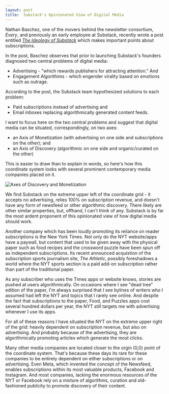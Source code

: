 ```yaml
---
layout: post
title:  Substack's Opinionated View of Digital Media
---
```


Nathan Baschez, one of the movers behind the newsletter consortium, *Every*, and previously an early employee at Substack, recently wrote a post entitled [*The Ideology of Substack*](https://every.to/divinations/substack-s-ideology) which makes important points about subscriptions.

In the post, Baschez observes that prior to launching Substack's founders diagnosed two central problems of digital media:
- Advertising  - "which rewards publishers for attracting attention." And
- Engagement Algorithims - which engender virality based on emotions such as outrage.

According to the post, the Substack team hypothesized solutions to each problem:
- Paid subscriptions instead of advertising  and
- Email inboxes replacing algorithmically generated content feeds.

I want to focus here on the two central problems and suggest that digital media can be situated, correspondingly, on two axes:
- an Axis of Monetization (with advertising on one side and subscriptions on the other); and
- an Axis of Discovery (algorithmic on one side and organic/curated on the other)

This is easier to draw than to explain in words, so here's how this coordinate system looks with several prominent contemporary media companies placed on it. 

![Axes of Discovery and Monetization](/lanyon-jh-test/assets/images/digital-media-business-model.png)

We find Substack on the extreme upper left of the coordinate grid - it accepts no advertising, relies 100% on subscription revenue, and doesn't have any form of newsfeed or other algorithmic discovery.  There likely are other similar properties, but, offhand, I can't think of any. Substack is by far the most ardent proponent of this opinionated view of how digital media should work.

Another company which has been loudly promoting its reliance on reader subscriptions is the New York Times. Not only do the NYT website/apps have a paywall, but content that used to be given away with the physical paper such as food recipes and the crossword puzzle have been spun off as independent subscriptions. Its recent announced acquistion of the subscription sports journalism site, *The Athletic*, possibly foreshadows a world where the NYT sports section is a paid add-on subscription rather than part of the traditional paper.

As any subscriber who uses the Times apps or website knows, stories are pushed at users algorithmically. On occasions where I see "dead tree" edition of the paper, I'm always surprised that I see bylines of writers who I assumed had left the NYT and topics that I rarely see online.  And despite the fact that subscriptions to the paper, Food, and Puzzles apps cost several hundred dollars per year, the NYT still targets me with advertising whenever I use its apps.

For all of these reasons I have situated the NYT on the extreme upper right of the grid: heavily dependent on subscription revenue, but also on advertising. And probably because of the advertising, they are algorithmically promoting articles which generate the most clicks.

Many other media companies are located closer to the orgin (0,0) point of the coordinate system. That's because these days its rare for these companies to be entirely dependent on either subscriptions or on advertising.  Even Meta, which invented the concept of the Newsfeed, enables subscriptions within its most valuable products, Facebook and Instagram.  And most companies, lacking the enormous resources of the NYT or Facebook rely on a mixture of algorithms, curation and old-fashioned publicity to promote discovery of their content.




